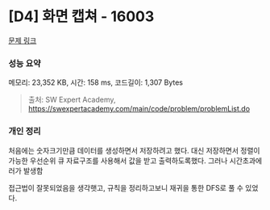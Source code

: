 # [D4] 화면 캡쳐 - 16003 

[문제 링크](https://swexpertacademy.com/main/code/problem/problemDetail.do?contestProbId=AYYAGjgqPgcDFARc) 

### 성능 요약

메모리: 23,352 KB, 시간: 158 ms, 코드길이: 1,307 Bytes



> 출처: SW Expert Academy, https://swexpertacademy.com/main/code/problem/problemList.do


### 개인 정리 

처음에는 숫자크기만큼 데이터를 생성하면서 저장하려고 했다. 대신 저장하면서 정렬이 가능한 우선순위 큐 자료구조를 사용해서 값을 받고 출력하도록했다.
그러나 시간초과에러가 발생함 

접근법이 잘못되었음을 생각햇고, 규칙을 정리하고보니 재귀을 통한 DFS로 풀 수 있었다.

